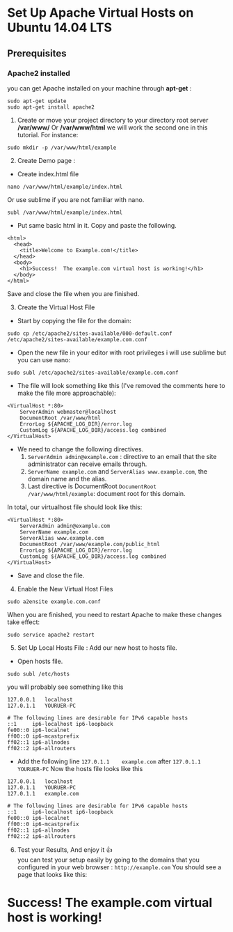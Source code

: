 # Set Up Apache Virtual Hosts on Ubuntu 14.04 LTS

## Prerequisites
### Apache2 installed 
you can get Apache installed on your machine  through **apt-get** :
```
sudo apt-get update
sudo apt-get install apache2
```

1. Create or move your project directory to your directory root server __/var/www/__ Or __/var/www/html__ we will work the second one in this tutorial.
 For instance: 
 ```
sudo mkdir -p /var/www/html/example
```

2. Create Demo page :
- Create index.html file
```
nano /var/www/html/example/index.html
```
Or use sublime if you are not familiar with nano.
```
subl /var/www/html/example/index.html
```
- Put same basic html in it.
Copy and paste the following.
```
<html>
  <head>
    <title>Welcome to Example.com!</title>
  </head>
  <body>
    <h1>Success!  The example.com virtual host is working!</h1>
  </body>
</html>
```
Save and close the file when you are finished.

3. Create the Virtual Host File
- Start by copying the file for the domain:
```
sudo cp /etc/apache2/sites-available/000-default.conf /etc/apache2/sites-available/example.com.conf
```
- Open the new file in your editor with root privileges i will use sublime but you can use nano:
```
sudo subl /etc/apache2/sites-available/example.com.conf
```
- The file will look something like this (I've removed the comments here to make the file more approachable):
```
<VirtualHost *:80>
    ServerAdmin webmaster@localhost
    DocumentRoot /var/www/html
    ErrorLog ${APACHE_LOG_DIR}/error.log
    CustomLog ${APACHE_LOG_DIR}/access.log combined
</VirtualHost>
```
- We need to change the following directives.
    1. ``ServerAdmin admin@example.com`` : directive to an email that the site administrator can receive emails through.
    2. ``ServerName example.com`` and ``ServerAlias www.example.com``, the domain name and the alias.
    3. Last directive is DocumentRoot ``DocumentRoot /var/www/html/example``: document root for this domain.

In total, our virtualhost file should look like this:
```
<VirtualHost *:80>
    ServerAdmin admin@example.com
    ServerName example.com
    ServerAlias www.example.com
    DocumentRoot /var/www/example.com/public_html
    ErrorLog ${APACHE_LOG_DIR}/error.log
    CustomLog ${APACHE_LOG_DIR}/access.log combined
</VirtualHost>
```
- Save and close the file.

4. Enable the New Virtual Host Files
``` 
sudo a2ensite example.com.conf
```
When you are finished, you need to restart Apache to make these changes take effect:
```
sudo service apache2 restart
```
5. Set Up Local Hosts File : Add our new host to hosts file.
- Open hosts file.
``` 
sudo subl /etc/hosts
```
you will probably see something like this 
```
127.0.0.1	localhost
127.0.1.1	YOURUER-PC

# The following lines are desirable for IPv6 capable hosts
::1     ip6-localhost ip6-loopback
fe00::0 ip6-localnet
ff00::0 ip6-mcastprefix
ff02::1 ip6-allnodes
ff02::2 ip6-allrouters
```
- Add the following line ``127.0.1.1	example.com`` after ``127.0.1.1	YOURUER-PC``
Now the hosts file looks like this 
```
127.0.0.1	localhost
127.0.1.1	YOURUER-PC
127.0.1.1	example.com

# The following lines are desirable for IPv6 capable hosts
::1     ip6-localhost ip6-loopback
fe00::0 ip6-localnet
ff00::0 ip6-mcastprefix
ff02::1 ip6-allnodes
ff02::2 ip6-allrouters
```
6. Test your Results, And enjoy it :+1:  
you can test your setup easily by going to the domains that you configured in your web browser : 
``http://example.com`` 
You should see a page that looks like this:

# Success!  The example.com virtual host is working!
